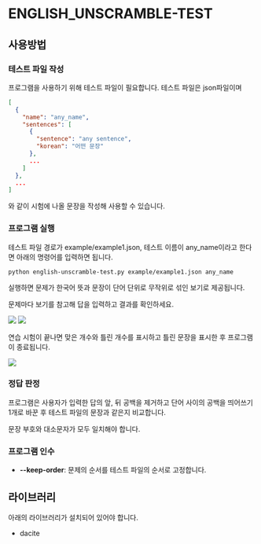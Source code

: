 ENGLISH_UNSCRAMBLE-TEST
=======================


사용방법
------

### 테스트 파일 작성

프로그램을 사용하기 위해 테스트 파일이 필요합니다.
테스트 파일은 json파일이며

```json
[
  {
    "name": "any_name",
    "sentences": [
      {
        "sentence": "any sentence",
        "korean": "어떤 문장"
      },
      ...
    ]
  },
  ...
]
```
와 같이 시험에 나올 문장을 작성해 사용할 수 있습니다.

### 프로그램 실행

테스트 파일 경로가 example/example1.json, 테스트 이름이 any_name이라고 한다면 아래의 명령어를 입력하면 됩니다.

```
python english-unscramble-test.py example/example1.json any_name
```

실행하면 문제가 한국어 뜻과 문장이 단어 단위로 무작위로 섞인 보기로 제공됩니다.

문제마다 보기를 참고해 답을 입력하고 결과를 확인하세요.

<image src="image/correct.png">

<image src="image/incorrect.png">

연습 시험이 끝나면 맞은 개수와 틀린 개수를 표시하고 틀린 문장을 표시한 후 프로그램이 종료됩니다.

<image src="image/result.png">

### 정답 판정
프로그램은 사용자가 입력한 답의 앞, 뒤 공백을 제거하고 단어 사이의 공백을 띄어쓰기 1개로 바꾼 후 테스트 파일의 문장과 같은지 비교합니다.

문장 부호와 대소문자가 모두 일치해야 합니다.

### 프로그램 인수
- <b>--keep-order</b>: 문제의 순서를 테스트 파일의 순서로 고정합니다.

라이브러리
------------

아래의 라이브러리가 설치되어 있어야 합니다.
- dacite
